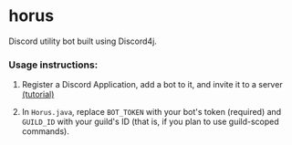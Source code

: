 # horus
Discord utility bot built using Discord4j.

### Usage instructions: 

1. Register a Discord Application, add a bot to it, and invite it to a server [(tutorial)](https://docs.discord4j.com/discord-application-tutorial) 

2. In ```Horus.java```, replace ```BOT_TOKEN``` with your bot's token (required) and ```GUILD_ID``` with your guild's ID (that is, if you plan to use guild-scoped commands).
